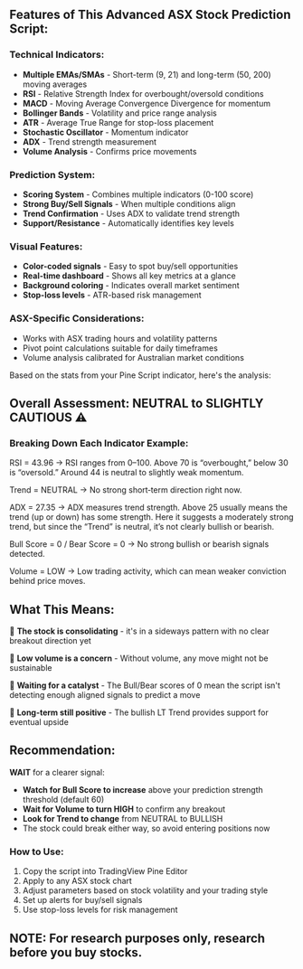 ## Features of This Advanced ASX Stock Prediction Script:

### **Technical Indicators:**
- **Multiple EMAs/SMAs** - Short-term (9, 21) and long-term (50, 200) moving averages
- **RSI** - Relative Strength Index for overbought/oversold conditions
- **MACD** - Moving Average Convergence Divergence for momentum
- **Bollinger Bands** - Volatility and price range analysis
- **ATR** - Average True Range for stop-loss placement
- **Stochastic Oscillator** - Momentum indicator
- **ADX** - Trend strength measurement
- **Volume Analysis** - Confirms price movements

### **Prediction System:**
- **Scoring System** - Combines multiple indicators (0-100 score)
- **Strong Buy/Sell Signals** - When multiple conditions align
- **Trend Confirmation** - Uses ADX to validate trend strength
- **Support/Resistance** - Automatically identifies key levels

### **Visual Features:**
- **Color-coded signals** - Easy to spot buy/sell opportunities
- **Real-time dashboard** - Shows all key metrics at a glance
- **Background coloring** - Indicates overall market sentiment
- **Stop-loss levels** - ATR-based risk management

### **ASX-Specific Considerations:**
- Works with ASX trading hours and volatility patterns
- Pivot point calculations suitable for daily timeframes
- Volume analysis calibrated for Australian market conditions

Based on the stats from your Pine Script indicator, here's the analysis:

## Overall Assessment: **NEUTRAL to SLIGHTLY CAUTIOUS** ⚠️

### Breaking Down Each Indicator Example:

RSI = 43.96 → RSI ranges from 0–100. Above 70 is “overbought,” below 30 is “oversold.” Around 44 is neutral to slightly weak momentum.

Trend = NEUTRAL → No strong short‑term direction right now.

ADX = 27.35 → ADX measures trend strength. Above 25 usually means the trend (up or down) has some strength. Here it suggests a moderately strong trend, but since the “Trend” is neutral, it’s not clearly bullish or bearish.

Bull Score = 0 / Bear Score = 0 → No strong bullish or bearish signals detected.

Volume = LOW → Low trading activity, which can mean weaker conviction behind price moves.

## What This Means:

🔸 **The stock is consolidating** - it's in a sideways pattern with no clear breakout direction yet

🔸 **Low volume is a concern** - Without volume, any move might not be sustainable

🔸 **Waiting for a catalyst** - The Bull/Bear scores of 0 mean the script isn't detecting enough aligned signals to predict a move

🔸 **Long-term still positive** - The bullish LT Trend provides support for eventual upside

## Recommendation:

**WAIT** for a clearer signal:
- **Watch for Bull Score to increase** above your prediction strength threshold (default 60)
- **Wait for Volume to turn HIGH** to confirm any breakout
- **Look for Trend to change** from NEUTRAL to BULLISH
- The stock could break either way, so avoid entering positions now

### **How to Use:**
1. Copy the script into TradingView Pine Editor
2. Apply to any ASX stock chart
3. Adjust parameters based on stock volatility and your trading style
4. Set up alerts for buy/sell signals
5. Use stop-loss levels for risk management

## NOTE: For research purposes only, research before you buy stocks.

